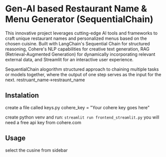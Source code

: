 # Gen-AI based Restaurant Name & Menu Generator (SequentialChain)

This innovative project leverages cutting-edge AI tools and frameworks to craft unique restaurant names and personalized menus based on the chosen cuisine. Built with LangChain's Sequential Chain for structured reasoning, Cohere's NLP capabilities for creative text generation, RAG (Retrieval-Augmented Generation) for dynamically incorporating relevant external data, and Streamlit for an interactive user experience.

SequentialChain alogorithm structured approach to chaining multiple tasks or models together, where the output of one step serves as the input for the next.
restruant_name->restraunt_name


## Instalation

create a file called keys.py
cohere_key = "Your cohere key goes here"

create python venv and run: ```streamlit run frontend_streamlit.py```
you will need a free api key from cohere.com

## Usage

select the cusine from sidebar

